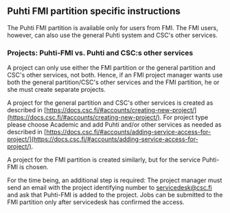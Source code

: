## Puhti FMI partition specific instructions

The Puhti FMI partition is available only for users from FMI. The FMI users, however, can also use the general Puhti system and CSC's other services.

### Projects: Puhti-FMI vs. Puhti and CSC:s other services

A project can only use either the FMI partition or the general partition and CSC's other services, not both. Hence, if an FMI project manager wants use both the general partition/CSC's other services and the FMI partition, he or she must create separate projects.

A project for the general partition and CSC's other services is created as described in [https://docs.csc.fi/#accounts/creating-new-project/](https://docs.csc.fi/#accounts/creating-new-project/). For project type please choose Academic and add Puhti and/or other services as needed as described in [https://docs.csc.fi/#accounts/adding-service-access-for-project/](https://docs.csc.fi/#accounts/adding-service-access-for-project/).

A project for the FMI partition is created similarly, but for the service Puhti-FMI is chosen. 

For the time being, an additional step is required: The project manager must send an email with the project identifying number to servicedesk@csc.fi and ask that Puhti-FMI is added to the project. Jobs can be submitted to the FMI partition only after servicedesk has confirmed the access.
